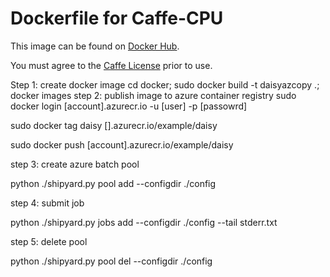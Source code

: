 # Dockerfile for Caffe-CPU
This image can be found on [Docker Hub](https://hub.docker.com/r/alfpark/caffe/).

You must agree to the [Caffe License](https://github.com/BVLC/caffe/blob/master/LICENSE)
prior to use.

Step 1: create docker image
cd docker; sudo docker build -t daisyazcopy .; docker images
step 2: publish image to azure container registry
sudo docker login [account].azurecr.io -u [user] -p [passowrd]

sudo docker tag  daisy [].azurecr.io/example/daisy

sudo docker push [account].azurecr.io/example/daisy

step 3: create azure batch pool


python ./shipyard.py pool add --configdir ./config

step 4: submit job

python ./shipyard.py jobs  add --configdir ./config --tail stderr.txt


step 5: delete pool

python ./shipyard.py pool del --configdir ./config

